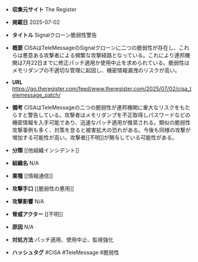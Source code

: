 - **収集元サイト**
The Register

- **掲載日**
2025-07-02

- **タイトル**
Signalクローン脆弱性警告

- **概要**
CISAはTeleMessageのSignalクローンに二つの脆弱性が存在し、これらは悪意ある攻撃者による頻繁な攻撃経路となっている。これにより連邦機関は7月22日までに修正パッチ適用か使用中止を求められている。脆弱性はメモリダンプの不適切な管理に起因し、機密情報漏洩のリスクが高い。

- **URL**
https://go.theregister.com/feed/www.theregister.com/2025/07/02/cisa_telemessage_patch/

- **備考**
CISAはTeleMessageの二つの脆弱性が連邦機関に重大なリスクをもたらすと警告している。攻撃者はメモリダンプを不正取得しパスワードなどの機密情報を入手可能であり、迅速なパッチ適用が推奨される。類似の脆弱性攻撃事例も多く、対策を怠ると被害拡大の恐れがある。今後も同様の攻撃が増加する可能性が高い。攻撃者[[不明]]が関与している可能性がある。

- **分類**
[[他組織インシデント]]

- **組織名**
N/A

- **業種**
[[情報通信]]

- **攻撃手口**
[[脆弱性の悪用]]

- **攻撃影響**
N/A

- **脅威アクター**
[[不明]]

- **原因**
N/A

- **対処方法**
パッチ適用、使用中止、監視強化

- **ハッシュタグ**
#CISA #TeleMessage #脆弱性
